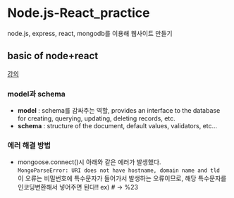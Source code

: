 # Node.js-React_practice
node.js, express, react, mongodb를 이용해 웹사이트 만들기  

## basic of node+react  
[강의](https://www.inflearn.com/course/%EB%94%B0%EB%9D%BC%ED%95%98%EB%A9%B0-%EB%B0%B0%EC%9A%B0%EB%8A%94-%EB%85%B8%EB%93%9C-%EB%A6%AC%EC%95%A1%ED%8A%B8-%EA%B8%B0%EB%B3%B8/dashboard)  

### model과 schema  
* **model** : schema를 감싸주는 역할, provides an interface to the database for creating, querying, updating, deleting records, etc.  
* **schema** : structure of the document, default values, validators, etc...  

### 에러 해결 방법  
* mongoose.connect()시 아래와 같은 에러가 발생했다.  
```MongoParseError: URI does not have hostname, domain name and tld```  
이 오류는 비밀번호에 특수문자가 들어가서 발생하는 오류이므로, 해당 특수문자를 인코딩변환해서 넣어주면 된다!! ex) # -> %23  
